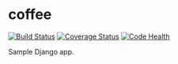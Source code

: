 coffee
======

[![Build Status](https://travis-ci.org/macie/coffee.svg?branch=master)](https://travis-ci.org/macie/coffee)
[![Coverage Status](https://coveralls.io/repos/macie/coffee/badge.png)](https://coveralls.io/r/macie/coffee)
[![Code Health](https://landscape.io/github/macie/coffee/master/landscape.png)](https://landscape.io/github/macie/coffee/master)

Sample Django app.
